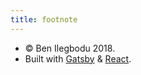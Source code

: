 ```yaml
---
title: footnote
---
```


* © Ben Ilegbodu 2018.
* Built with [Gatsby](https://www.gatsbyjs.org/) & [React](https://reactjs.org).
